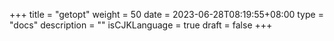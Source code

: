 +++
title = "getopt"
weight = 50
date = 2023-06-28T08:19:55+08:00
type = "docs"
description = ""
isCJKLanguage = true
draft = false
+++